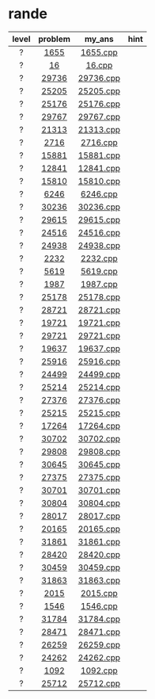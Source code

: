 # rande
| level | problem | my_ans | hint |
| :--: | :--: | :--: | :--: |
| ? | [1655](https://www.acmicpc.net/problem/1655) | [1655.cpp](./1655/1655.cpp) |  |
| ? | [16](https://www.acmicpc.net/problem/16) | [16.cpp](./16/16.cpp) |  |
| ? | [29736](https://www.acmicpc.net/problem/29736) | [29736.cpp](./29736/29736.cpp) |  |
| ? | [25205](https://www.acmicpc.net/problem/25205) | [25205.cpp](./25205/25205.cpp) |  |
| ? | [25176](https://www.acmicpc.net/problem/25176) | [25176.cpp](./25176/25176.cpp) |  |
| ? | [29767](https://www.acmicpc.net/problem/29767) | [29767.cpp](./29767/29767.cpp) |  |
| ? | [21313](https://www.acmicpc.net/problem/21313) | [21313.cpp](./21313/21313.cpp) |  |
| ? | [2716](https://www.acmicpc.net/problem/2716) | [2716.cpp](./2716/2716.cpp) |  |
| ? | [15881](https://www.acmicpc.net/problem/15881) | [15881.cpp](./15881/15881.cpp) |  |
| ? | [12841](https://www.acmicpc.net/problem/12841) | [12841.cpp](./12841/12841.cpp) |  |
| ? | [15810](https://www.acmicpc.net/problem/15810) | [15810.cpp](./15810/15810.cpp) |  |
| ? | [6246](https://www.acmicpc.net/problem/6246) | [6246.cpp](./6246/6246.cpp) |  |
| ? | [30236](https://www.acmicpc.net/problem/30236) | [30236.cpp](./30236/30236.cpp) |  |
| ? | [29615](https://www.acmicpc.net/problem/29615) | [29615.cpp](./29615/29615.cpp) |  |
| ? | [24516](https://www.acmicpc.net/problem/24516) | [24516.cpp](./24516/24516.cpp) |  |
| ? | [24938](https://www.acmicpc.net/problem/24938) | [24938.cpp](./24938/24938.cpp) |  |
| ? | [2232](https://www.acmicpc.net/problem/2232) | [2232.cpp](./2232/2232.cpp) |  |
| ? | [5619](https://www.acmicpc.net/problem/5619) | [5619.cpp](./5619/5619.cpp) |  |
| ? | [1987](https://www.acmicpc.net/problem/1987) | [1987.cpp](./1987/1987.cpp) |  |
| ? | [25178](https://www.acmicpc.net/problem/25178) | [25178.cpp](./25178/25178.cpp) |  |
| ? | [28721](https://www.acmicpc.net/problem/28721) | [28721.cpp](./28721/28721.cpp) |  |
| ? | [19721](https://www.acmicpc.net/problem/19721) | [19721.cpp](./19721/19721.cpp) |  |
| ? | [29721](https://www.acmicpc.net/problem/29721) | [29721.cpp](./29721/29721.cpp) |  |
| ? | [19637](https://www.acmicpc.net/problem/19637) | [19637.cpp](./19637/19637.cpp) |  |
| ? | [25916](https://www.acmicpc.net/problem/25916) | [25916.cpp](./25916/25916.cpp) |  |
| ? | [24499](https://www.acmicpc.net/problem/24499) | [24499.cpp](./24499/24499.cpp) |  |
| ? | [25214](https://www.acmicpc.net/problem/25214) | [25214.cpp](./25214/25214.cpp) |  |
| ? | [27376](https://www.acmicpc.net/problem/27376) | [27376.cpp](./27376/27376.cpp) |  |
| ? | [25215](https://www.acmicpc.net/problem/25215) | [25215.cpp](./25215/25215.cpp) |  |
| ? | [17264](https://www.acmicpc.net/problem/17264) | [17264.cpp](./17264/17264.cpp) |  |
| ? | [30702](https://www.acmicpc.net/problem/30702) | [30702.cpp](./30702/30702.cpp) |  |
| ? | [29808](https://www.acmicpc.net/problem/29808) | [29808.cpp](./29808/29808.cpp) |  |
| ? | [30645](https://www.acmicpc.net/problem/30645) | [30645.cpp](./30645/30645.cpp) |  |
| ? | [27375](https://www.acmicpc.net/problem/27375) | [27375.cpp](./27375/27375.cpp) |  |
| ? | [30701](https://www.acmicpc.net/problem/30701) | [30701.cpp](./30701/30701.cpp) |  |
| ? | [30804](https://www.acmicpc.net/problem/30804) | [30804.cpp](./30804/30804.cpp) |  |
| ? | [28017](https://www.acmicpc.net/problem/28017) | [28017.cpp](./28017/28017.cpp) |  |
| ? | [20165](https://www.acmicpc.net/problem/20165) | [20165.cpp](./20165/20165.cpp) |  |
| ? | [31861](https://www.acmicpc.net/problem/31861) | [31861.cpp](./31861/31861.cpp) |  |
| ? | [28420](https://www.acmicpc.net/problem/28420) | [28420.cpp](./28420/28420.cpp) |  |
| ? | [30459](https://www.acmicpc.net/problem/30459) | [30459.cpp](./30459/30459.cpp) |  |
| ? | [31863](https://www.acmicpc.net/problem/31863) | [31863.cpp](./31863/31863.cpp) |  |
| ? | [2015](https://www.acmicpc.net/problem/2015) | [2015.cpp](./2015/2015.cpp) |  |
| ? | [1546](https://www.acmicpc.net/problem/1546) | [1546.cpp](./1546/1546.cpp) |  |
| ? | [31784](https://www.acmicpc.net/problem/31784) | [31784.cpp](./31784/31784.cpp) |  |
| ? | [28471](https://www.acmicpc.net/problem/28471) | [28471.cpp](./28471/28471.cpp) |  |
| ? | [26259](https://www.acmicpc.net/problem/26259) | [26259.cpp](./26259/26259.cpp) |  |
| ? | [24262](https://www.acmicpc.net/problem/24262) | [24262.cpp](./24262/24262.cpp) |  |
| ? | [1092](https://www.acmicpc.net/problem/1092) | [1092.cpp](./1092/1092.cpp) |  |
| ? | [25712](https://www.acmicpc.net/problem/25712) | [25712.cpp](./25712/25712.cpp) |  |

